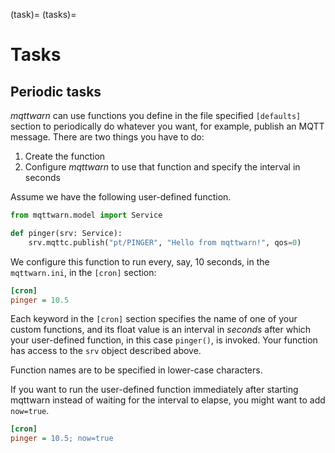 (task)=
(tasks)=
# Tasks


## Periodic tasks

_mqttwarn_ can use functions you define in the file specified `[defaults]` section
to periodically do whatever you want, for example, publish an MQTT message. There
are two things you have to do:

1. Create the function
2. Configure _mqttwarn_ to use that function and specify the interval in seconds

Assume we have the following user-defined function.
```python
from mqttwarn.model import Service

def pinger(srv: Service):
    srv.mqttc.publish("pt/PINGER", "Hello from mqttwarn!", qos=0)
```

We configure this function to run every, say, 10 seconds, in the `mqttwarn.ini`,
in the `[cron]` section:

```ini
[cron]
pinger = 10.5
```

Each keyword in the `[cron]` section specifies the name of one of your custom
functions, and its float value is an interval in _seconds_ after which your
user-defined function, in this case `pinger()`, is invoked. Your function has
access to the `srv` object described above.

Function names are to be specified in lower-case characters.

If you want to run the user-defined function immediately after starting mqttwarn
instead of waiting for the interval to elapse, you might want to add `now=true`.
```ini
[cron]
pinger = 10.5; now=true
```
